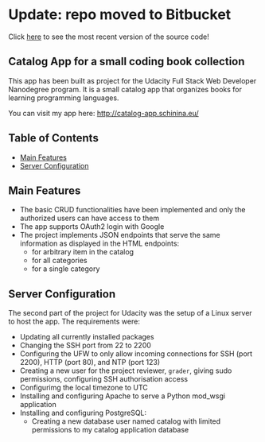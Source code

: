# Update: repo moved to Bitbucket

Click [here](https://bitbucket.org/ilariaschinina/catalogapp/src/master/) to see the most recent version of the source code!

## Catalog App for a small coding book collection
This app has been built as project for the Udacity Full Stack Web Developer Nanodegree program.
It is a small catalog app that organizes books for learning programming languages.

You can visit my app here: http://catalog-app.schinina.eu/


## Table of Contents

- [Main Features](#main-features)
- [Server Configuration](#server-configuration)


## Main Features

* The basic CRUD functionalities have been implemented and only the authorized users can have access to them
* The app supports OAuth2 login with Google
* The project implements JSON endpoints that serve the same information as displayed in the HTML endpoints:
    * for arbitrary item in the catalog
    * for all categories
    * for a single category


## Server Configuration

The second part of the project for Udacity was the setup of a Linux server to host the app. The requirements were: 
* Updating all currently installed packages
* Changing the SSH port from 22 to 2200
* Configuring the UFW to only allow incoming connections for SSH (port 2200), HTTP (port 80), and NTP (port 123)
* Creating a new user for the project reviewer, `grader`, giving sudo permissions, configuring SSH authorisation access
* Configurimg the local timezone to UTC
* Installing and configuring Apache to serve a Python mod_wsgi application
* Installing and configuring PostgreSQL:
	* Creating a new database user named catalog with limited permissions to my catalog application database
